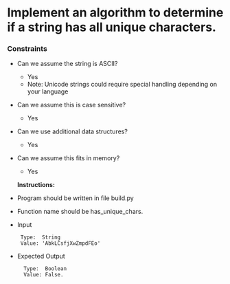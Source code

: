 # Implement an algorithm to determine if a string has all unique characters.

### Constraints

* Can we assume the string is ASCII?
    * Yes
    * Note: Unicode strings could require special handling depending on your language
* Can we assume this is case sensitive?
    * Yes
* Can we use additional data structures?
    * Yes
* Can we assume this fits in memory?
    * Yes
    
    
    **Instructions:**
* Program should be written in file build.py
* Function name should be has_unique_chars.
* Input 
      
       Type:  String
       Value: 'AbkLCsfjXwZmpdFEo'
       
* Expected Output

        Type:  Boolean
        Value: False.
